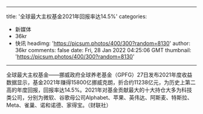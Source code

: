 
---
title: '全球最大主权基金2021年回报率达14.5%'
categories: 
 - 新媒体
 - 36kr
 - 快讯
headimg: 'https://picsum.photos/400/300?random=8130'
author: 36kr
comments: false
date: Fri, 28 Jan 2022 04:25:06 GMT
thumbnail: 'https://picsum.photos/400/300?random=8130'
---

<div>   
全球最大主权基金——挪威政府全球养老基金（GPFG）27日发布2021年度收益数据显示，基金2021年赚得15800亿挪威克朗，折合约11238亿元，为历史上第二高的年度回报，回报率达14.5%。2021年对基金贡献最大的十大持仓大多为科技类公司，分别为微软、谷歌母公司Alphabet、苹果、英伟达、阿斯麦、特斯拉、Meta、雀巢、诺和诺德、家得宝。（财联社）  
</div>
            